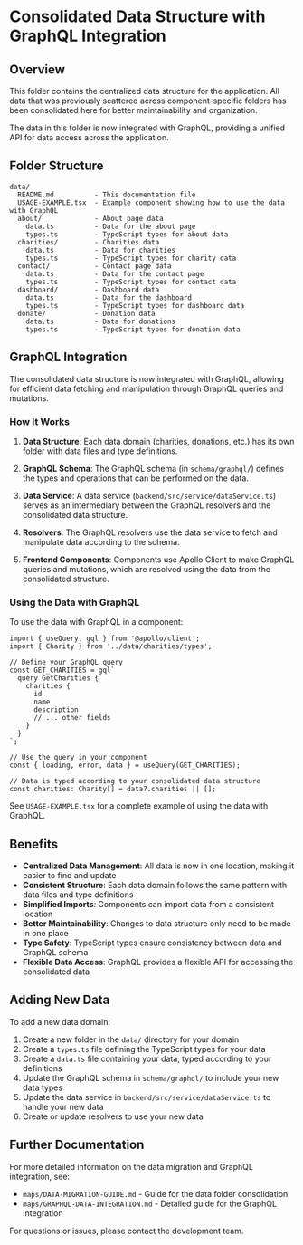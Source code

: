 # Consolidated Data Structure with GraphQL Integration

## Overview

This folder contains the centralized data structure for the application. All data that was previously scattered across component-specific folders has been consolidated here for better maintainability and organization.

The data in this folder is now integrated with GraphQL, providing a unified API for data access across the application.

## Folder Structure

```
data/
  README.md          - This documentation file
  USAGE-EXAMPLE.tsx  - Example component showing how to use the data with GraphQL
  about/             - About page data
    data.ts          - Data for the about page
    types.ts         - TypeScript types for about data
  charities/         - Charities data
    data.ts          - Data for charities
    types.ts         - TypeScript types for charity data
  contact/           - Contact page data
    data.ts          - Data for the contact page
    types.ts         - TypeScript types for contact data
  dashboard/         - Dashboard data
    data.ts          - Data for the dashboard
    types.ts         - TypeScript types for dashboard data
  donate/            - Donation data
    data.ts          - Data for donations
    types.ts         - TypeScript types for donation data
```

## GraphQL Integration

The consolidated data structure is now integrated with GraphQL, allowing for efficient data fetching and manipulation through GraphQL queries and mutations.

### How It Works

1. **Data Structure**: Each data domain (charities, donations, etc.) has its own folder with data files and type definitions.

2. **GraphQL Schema**: The GraphQL schema (in `schema/graphql/`) defines the types and operations that can be performed on the data.

3. **Data Service**: A data service (`backend/src/service/dataService.ts`) serves as an intermediary between the GraphQL resolvers and the consolidated data structure.

4. **Resolvers**: The GraphQL resolvers use the data service to fetch and manipulate data according to the schema.

5. **Frontend Components**: Components use Apollo Client to make GraphQL queries and mutations, which are resolved using the data from the consolidated structure.

### Using the Data with GraphQL

To use the data with GraphQL in a component:

```tsx
import { useQuery, gql } from '@apollo/client';
import { Charity } from '../data/charities/types';

// Define your GraphQL query
const GET_CHARITIES = gql`
  query GetCharities {
    charities {
      id
      name
      description
      // ... other fields
    }
  }
`;

// Use the query in your component
const { loading, error, data } = useQuery(GET_CHARITIES);

// Data is typed according to your consolidated data structure
const charities: Charity[] = data?.charities || [];
```

See `USAGE-EXAMPLE.tsx` for a complete example of using the data with GraphQL.

## Benefits

- **Centralized Data Management**: All data is now in one location, making it easier to find and update
- **Consistent Structure**: Each data domain follows the same pattern with data files and type definitions
- **Simplified Imports**: Components can import data from a consistent location
- **Better Maintainability**: Changes to data structure only need to be made in one place
- **Type Safety**: TypeScript types ensure consistency between data and GraphQL schema
- **Flexible Data Access**: GraphQL provides a flexible API for accessing the consolidated data

## Adding New Data

To add a new data domain:

1. Create a new folder in the `data/` directory for your domain
2. Create a `types.ts` file defining the TypeScript types for your data
3. Create a `data.ts` file containing your data, typed according to your definitions
4. Update the GraphQL schema in `schema/graphql/` to include your new data types
5. Update the data service in `backend/src/service/dataService.ts` to handle your new data
6. Create or update resolvers to use your new data

## Further Documentation

For more detailed information on the data migration and GraphQL integration, see:

- `maps/DATA-MIGRATION-GUIDE.md` - Guide for the data folder consolidation
- `maps/GRAPHQL-DATA-INTEGRATION.md` - Detailed guide for the GraphQL integration

For questions or issues, please contact the development team.